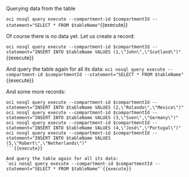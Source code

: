 Querying data from the table

`oci nosql query execute --compartment-id $compartmentId --statement="SELECT * FROM $tableName"`{{execute}}

Of course there is no data yet. Let us create a record:

`oci nosql query execute --compartment-id $compartmentId --statement="INSERT INTO $tableName VALUES (1,\"John\",\"Scotland\")"`{{execute}}

And query the table again for all its data:
`oci nosql query execute --compartment-id $compartmentId --statement="SELECT * FROM $tableName"`{{execute}}

And some more records:
```
oci nosql query execute --compartment-id $compartmentId --statement="INSERT INTO $tableName VALUES (2,\"Rolando\",\"Mexico\")"
oci nosql query execute --compartment-id $compartmentId --statement="INSERT INTO $tableName VALUES (3,\"Sven\",\"Germany\")"
oci nosql query execute --compartment-id $compartmentId --statement="INSERT INTO $tableName VALUES (4,\"José\",\"Portugal\")"
oci nosql query execute --compartment-id $compartmentId --statement="INSERT INTO $tableName VALUES (5,\"Robert\",\"Netherlands\")"
```{{execute}}

And query the table again for all its data:
`oci nosql query execute --compartment-id $compartmentId --statement="SELECT * FROM $tableName"`{{execute}}
